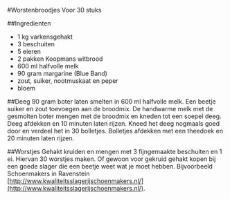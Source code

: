 #Worstenbroodjes
Voor 30 stuks

##Ingredienten
- 1 kg varkensgehakt
- 3 beschuiten
- 5 eieren
- 2 pakken Koopmans witbrood
- 600 ml halfvolle melk
- 90 gram margarine (Blue Band)
- zout, suiker, nootmuskaat en peper
- bloem

##Deeg
90 gram boter laten smelten in 600 ml halfvolle melk. Een beetje suiker en zout toevoegen aan de broodmix.
De handwarme melk met de gesmolten boter mengen met de broodmix en kneden tot een soepel deeg.
Deeg afdekken en 10 minuten laten rijzen. Kneed het deeg nogmaals goed door en verdeel het in 30 bolletjes.
Bolletjes afdekken met een theedoek en 20 minuten laten rijzen.

##Worstjes
Gehakt kruiden en mengen met 3 fijngemaakte beschuiten en 1 ei. Hiervan 30 worstjes maken. Of gewoon voor gekruid gehakt kopen bij een goede slager die een beetje weet wat je moet hebben. Bijvoorbeeld Schoenmakers in Ravenstein [http://www.kwaliteitsslagerijschoenmakers.nl/](http://www.kwaliteitsslagerijschoenmakers.nl/).